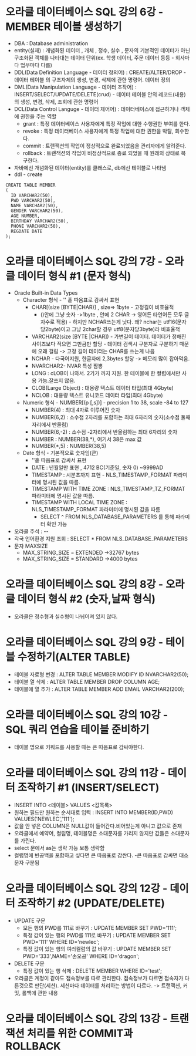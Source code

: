 # 오라클 데이터베이스 SQL 강의 6강 - MEMBER 테이블 생성하기
* DBA : Database administration
* entity(실재) : 개념화된 데이터 , 개체 , 정수, 실수 , 문자의 기본적인 데이터가 아닌 구조화된 객체를 나타대는 데이터 단위(ex. 학생 데이터, 주문 데이터 등등 - 회사마다 업무마다 다름)
* DDL(Data Definition Language - 데이터 정의어) : CREATE/ALTER/DROP - 데이터 테이블 의 구조자체의 생성, 변경, 삭제에 관한 명령어. 데이터 정의
* DML(Data Manipulation Language - 데이터 조작어) : INSERT/SELECT/UPDATE/DELETE(crud) - 데이터 테이블 안의 레코드(내용)의 생성, 변경, 삭제, 조회에 관한 명령어
* DCL(Data Control Languge - 데이터 제어어) : 데이터베이스에 접근하거나 객체에 권한을 주는 역할
   * grant : 특정 데이터베이스 사용자에게 특정 작업에 대한 수행권한 부여를 한다.
   * revoke : 특정 데이터베이스 사용자에게 특정 작업에 대한 권한을 박탈, 회수한다.
   * commit : 트랜잭션의 작업이 정상적으로 완료되었음을 관리자에게 알려준다.
   * rollback : 트랜잭션의 작업이 비정상적으로 종료 되었을 때 원래의 상태로 복구한다.
*  자바에선 개념화된 데이터(entity)를 클래스로, db에선 테이블로 나타냄
*  ddl - create
```
CREATE TABLE MEMBER
(
  ID VARCHAR2(50),
  PWD VARCHAR2(50),
  NAME VARCHAR2(50),
  GENDER VARCHAR2(50),
  AGE NUMBER,
  BIRTHDAY VARCHAR2(50),
  PHONE VARCHAR2(50),
  REGDATE DATE
);
```

# 오라클 데이터베이스 SQL 강의 7강 - 오라클 데이터 형식 #1 (문자 형식)
* Oracle Built-in Data Types
   *  Character 형식 - '' 홑 따옴표로 감싸서 표현 
      * CHAR[(size [BYTE|CHAR)] , size=> 1byte    - 고정길이 비효율적
         * ()안에 그냥 숫자 ->1byte  ,  안에  2 CHAR -> 영어든 타언어든 모두 글자수로 적용) - 하지만 NCHAR쓰는게 낫다. 왜? nchar는 utf16(문자당2byte)이고 그냥 2char할 경우 utf8(문자당3byte)라 비효율적
      * VARCHAR2(size [BYTE |CHAR]) - 가변길이 데이터. 데이터가 정해진 사이즈보다 적으면 그만큼만 할당 - 데이터 검색시 구분자로 구분하기 때문에 오래 걸림 -> 고정 길이 데이터는  CHAR를 쓰는게 나음
      * NCHAR - 다국어지원, 한글자에 2,3bytes 할당 -> 메모리 많이 잡아먹음. 
      * NVARCHAR2- NVAR 특성 짬뽕
      * LONG :  cLOB이 나와서.  2기가 까지 지원.  한 테이블에 한 컬럼에서만 사용 가능.잘쓰지 않음.
      * CLOB(Large Object) : 대용량 텍스트 데이터 타입(최대 4Gbyte)
      * NCLOB : 대용량 텍스트 유니코드 데이터 타입(최대 4Gbyte)
   *  Numeric 형식 - NUMBER[(p [,s])]  - precision 1 to 38, scale -84 to 127
      * NUMBER(4) : 최대 4자로 이루어진 숫자
      * NUMBER(6,2) : 소수점 2자리를 포함하는 최대 6자리의 숫자(소수점 둘째 자리에서 반올림)
      * NUMBER(6,-2) : 소수점 -2자리에서 반올림하는 최대 6자리의 숫자  
      * NUMBER : NUMBER(38,*), 여기서 38은 max 값
      * NUMBER(*,5) : NUMBER(38,5)
   *  Date 형식 - 기본적으로 숫자임(큰)
      * ''홑 따옴표로 감싸서 표현  
      * DATE : 년월일만 표현 , 4712 BC(기준일, 숫자 0) ~9999AD
      * TIMESTAMP : 시분초까지 표현 - NLS_TIMESTAMP_FORMAT 파라미터에 명시된 값을 따름.
      * TIMESTAMP WITH TIME ZONE : NLS_TIMESTAMP_TZ_FORMAT 파라미터에 명시된 값을 따름.
      * TIMESTAMP WITH LOCAL TIME ZONE : NLS_TIMESTAMP_FORMAT 파라미터에 명시된 값을 따름
         * SELECT ^ FROM NLS_DATABASE_PARAMETERS 를 틍해 파라미터 확인 가능 
* 오라클 주석 : --  
* 각국 언어환경 지원 조회 : SELECT * FROM NLS_DATABASE_PARAMETERS
* 문자 MAXSIZE
   * MAX_STRING_SIZE = EXTENDED ->32767 bytes
   * MAX_STRING_SIZE = STANDARD ->4000 bytes

# 오라클 데이터베이스 SQL 강의 8강 - 오라클 데이터 형식 #2 (숫자,날짜 형식)
* 오라클은 정수형과 실수형이 나뉘어져 있지 않다.

# 오라클 데이터베이스 SQL 강의 9강 - 테이블 수정하기(ALTER TABLE)
* 테이블 자료형 변경 : ALTER  TABLE MEMBER MODIFY ID NVARCHAR2(50);
* 테이블 열 삭제 :  ALTER TABLE MEMBER DROP COLUMN AGE;
* 테이블에 열 추가 : ALTER TABLE MEMBER ADD EMAIL VARCHAR2(200);

# 오라클 데이터베이스 SQL 강의 10강 - SQL 쿼리 연습을 테이블 준비하기
* 테이블 명으로 키워드를 사용할 때는 큰 따옴표로 감싸야한다.

# 오라클 데이터베이스 SQL 강의 11강 - 데이터 조작하기 #1 (INSERT/SELECT)
* INSERT INTO <테이블> VALUES <값목록>
* 원하는 필드만 원하는 순서대로 입력 : INSERT INTO MEMBER(ID,PWD) VALUES('NEWLEC','111');
* 값을 안 넣은 COLUMN은 NULL값이 들어간다.비어있는게 아니고 값으로 존재
* 오라클에서 예약어, 컬럼명, 테이블명은 소대문자를 가리지 않지만 값들은 소대문자를 가린다. 
* select 문에서 as는 생략 가능 보통 생략함
* 컬럼명에 빈공백을 포함하고 싶다면 큰 따옴표로 감싼다. -큰 따옴표로 감싸면 대소문자 구분됨

# 오라클 데이터베이스 SQL 강의 12강 - 데이터 조작하기 #2 (UPDATE/DELETE)
* UPDATE 구문
   * 모든 행의 PWD를 111로 바꾸기 : UPDATE MEMBER SET PWD='111';
   * 특정 값이 있는 행의 PWD를 111로 바꾸기  : UPDATE MEMBER SET PWD='111' WHERE ID='newlec';
   * 특정 값이 있는 행의 여러컬럼의 값 바꾸기 : UPDATE MEMBER SET PWD='333',NAME='손오공' WHERE ID='dragon';
* DELETE 구문
   * 특정 값이 있는 행 삭제 : DELETE MEMBER WHERE ID='test';  
* 오라클은 계정이 같아도 접속정보를 따로 관리한다. 접속정보가 다르면 접속자가 다른것으로 판단(세션). 세션마다 데이터를 처리하는 방법이 다르다. -> 트랜잭션, 커밋, 롤백에 관한 내용

# 오라클 데이터베이스 SQL 강의 13강 - 트랜잭션 처리를 위한 COMMIT과 ROLLBACK
